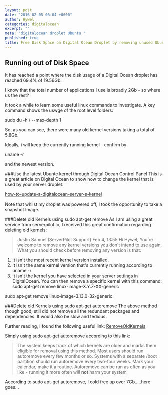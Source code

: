 ```yaml
---
layout: post
date: "2016-02-05 06:04 +0000"
author: Hywel
categories: digitalocean
excerpt: ""
meta: "digitalocean droplet Ubuntu "
published: true
title: Free Disk Space on Digital Ocean Droplet by removing unused Ubuntu versions
---
```


## Running out of Disk Space
It has reached a point where the disk usage of a Digital Ocean droplet has reached 69.4% of 19.56Gb.  

I know that the total number of applications I use is broadly 2Gb - so where us the rest?

It took a while to learn some useful linux commands to investigate.  A key command shows the uswge of the root level folders:

sudo du -h / --max-depth 1 

So, as you can see, there were many old kernel versions taking a total of 5.8Gb.

Ideally, i will keep the currently running kernel  - confirm by 

uname -r

and the newest version.

###Use the latest Ubunte kernel through Digital Ocean Control Panel 
This is a great article on Digital Ocean to show how to change the kernel that is used by your server droplet. 

[how-to-update-a-digitalocean-server-s-kernel](https://www.digitalocean.com/community/tutorials/how-to-update-a-digitalocean-server-s-kernel)

Note that whilst my droplet was powered off, I took the opportunity to take a snapshot Image.

###Delete old Kernels using sudo apt-get remove
As I am using a great service from serverpilot.io, I received this great confirmation regarding deleting old kernels:

> Justin Samuel (ServerPilot Support)
Feb 4, 13:55
Hi Hywel,
You're welcome to remove any kernel versions you don't intend to use again. What you should check before removing any version is that:
1) It isn't the most recent kernel version installed.
2) It isn't the same kernel version that's currently running according to uname -r
3) It isn't the kernel you have selected in your server settings in DigitalOcean.
You can then remove a specific kernel with this command:
sudo apt-get remove linux-image-X.Y.Z-XX-generic

sudo apt-get remove linux-image-3.13.0-32-generic

###Delete old Kernels using sudo apt-get autoremove
The above method though good, still did not remove all the redundant packages and dependencies. It would also be slow and tedious.

Further reading, I found the following useful link: [RemoveOldKernels](https://help.ubuntu.com/community/Lubuntu/Documentation/RemoveOldKernels).

Simply  using sudo apt-get autoremove according to this link:

> The system keeps track of which kernels are older and marks them eligible for removal using this method. Most users should run autoremove every few months or so. Systems with a separate /boot partition should run autoremove every two-four weeks. Mark your calendar, make it a routine. Autoremove can be run as often as you like - running it more often will **not** harm your system

According to sudo apt-get autoremove, I cold free up over 7Gb.....here goes...

